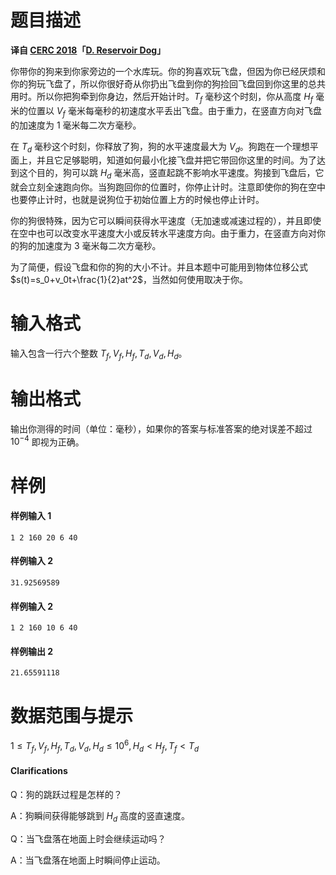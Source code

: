 
# 题目描述

**译自 [CERC 2018](https://contest.felk.cvut.cz/18cerc/)「[D. Reservoir Dog](https://contest.felk.cvut.cz/18cerc/solved/dog.pdf)」**

你带你的狗来到你家旁边的一个水库玩。你的狗喜欢玩飞盘，但因为你已经厌烦和你的狗玩飞盘了，所以你很好奇从你扔出飞盘到你的狗捡回飞盘回到你这里的总共用时。所以你把狗牵到你身边，然后开始计时。$T_f$ 毫秒这个时刻，你从高度 $H_f$ 毫米的位置以 $V_f$ 毫米每毫秒的初速度水平丢出飞盘。由于重力，在竖直方向对飞盘的加速度为 $1$ 毫米每二次方毫秒。

在 $T_d$ 毫秒这个时刻，你释放了狗，狗的水平速度最大为 $V_d$。狗跑在一个理想平面上，并且它足够聪明，知道如何最小化接飞盘并把它带回你这里的时间。为了达到这个目的，狗可以跳 $H_d$ 毫米高，竖直起跳不影响水平速度。狗接到飞盘后，它就会立刻全速跑向你。当狗跑回你的位置时，你停止计时。注意即使你的狗在空中也要停止计时，也就是说狗位于初始位置上方的时候也停止计时。

你的狗很特殊，因为它可以瞬间获得水平速度（无加速或减速过程的），并且即使在空中也可以改变水平速度大小或反转水平速度方向。由于重力，在竖直方向对你的狗的加速度为 $3$ 毫米每二次方毫秒。

为了简便，假设飞盘和你的狗的大小不计。并且本题中可能用到物体位移公式 $s(t)=s_0+v_0t+\frac{1}{2}at^2$，当然如何使用取决于你。

# 输入格式

输入包含一行六个整数 $T_f,V_f,H_f,T_d,V_d,H_d$。

# 输出格式

输出你测得的时间（单位：毫秒），如果你的答案与标准答案的绝对误差不超过 $10^{-4}$ 即视为正确。

# 样例

#### 样例输入 1
```plain
1 2 160 20 6 40
```
#### 样例输入 2
```plain
31.92569589
```
#### 样例输入 2
```plain
1 2 160 10 6 40
```
#### 样例输出 2
```plain
21.65591118
```

# 数据范围与提示

$1\le T_f,V_f,H_f,T_d,V_d,H_d\le 10^6,H_d<H_f,T_f<T_d$

#### Clarifications
Q：狗的跳跃过程是怎样的？

A：狗瞬间获得能够跳到 $H_d$ 高度的竖直速度。

Q：当飞盘落在地面上时会继续运动吗？

A：当飞盘落在地面上时瞬间停止运动。


